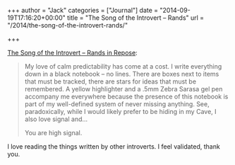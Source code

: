 +++
author = "Jack"
categories = ["Journal"]
date = "2014-09-19T17:16:20+00:00"
title = "The Song of the Introvert – Rands"
url = "/2014/the-song-of-the-introvert-rands/"

+++

[The Song of the Introvert – Rands in Repose][1]:

> My love of calm predictability has come at a cost. I write everything down in a black notebook – no lines. There are boxes next to items that must be tracked, there are stars for ideas that must be remembered. A yellow highlighter and a .5mm Zebra Sarasa gel pen accompany me everywhere because the presence of this notebook is part of my well-defined system of never missing anything. See, paradoxically, while I would likely prefer to be hiding in my Cave, I also love signal and…
> 
> You are high signal.

I love reading the things written by other introverts. I feel validated, thank you.

&nbsp;

 [1]: http://randsinrepose.com/archives/the-song-of-the-introvert/